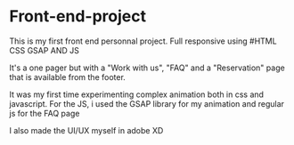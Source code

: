 # Front-end-project
This is my first front end personnal project. Full responsive using 
#HTML CSS GSAP AND JS

 It's a one pager but with a "Work with us", "FAQ" and a "Reservation" page that is available from the footer.

 It was my first time experimenting complex animation both in css and javascript.
  For the JS, i used the GSAP library for my animation and regular js for the FAQ page
  
I also made the UI/UX myself in adobe XD
